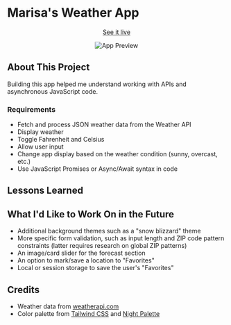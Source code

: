 # Marisa's Weather App

<div align="center">
  
[See it live](https://mrzamin.github.io/weather-app/)

![App Preview](https://github.com/mrzamin/weather-app/assets/142754418/2040cbc9-a843-4457-80dd-4fcc00e9d6c9)
</div>
  
## About This Project
Building this app helped me understand working with APIs and asynchronous JavaScript code.

### Requirements
- Fetch and process JSON weather data from the Weather API
- Display weather 
- Toggle Fahrenheit and Celsius 
- Allow user input
- Change app display based on the weather condition (sunny, overcast, etc.)
- Use JavaScript Promises or Async/Await syntax in code

## Lessons Learned

## What I'd Like to Work On in the Future
- Additional background themes such as a "snow blizzard" theme
- More specific form validation, such as input length and ZIP code pattern constraints (latter requires research on global ZIP patterns)
- An image/card slider for the forecast section
- An option to mark/save a location to "Favorites"
- Local or session storage to save the user's "Favorites" 

## Credits
- Weather data from [weatherapi.com](https://www.weatherapi.com/)
- Color palette from [Tailwind CSS](https://tailwindcss.com/) and [Night Palette](https://nightpalette.com/)


